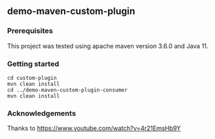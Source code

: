 ## demo-maven-custom-plugin

### Prerequisites
This project was tested using apache maven version 3.6.0 and Java 11.

### Getting started 
```
cd custom-plugin
mvn clean install
cd ../demo-maven-custom-plugin-consumer
mvn clean install
```


### Acknowledgements
Thanks to https://www.youtube.com/watch?v=4r21EmsHb9Y